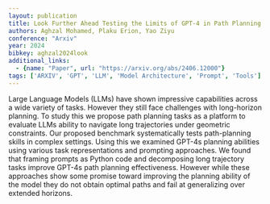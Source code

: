 ```yaml
---
layout: publication
title: Look Further Ahead Testing the Limits of GPT-4 in Path Planning
authors: Aghzal Mohamed, Plaku Erion, Yao Ziyu
conference: "Arxiv"
year: 2024
bibkey: aghzal2024look
additional_links:
  - {name: "Paper", url: "https://arxiv.org/abs/2406.12000"}
tags: ['ARXIV', 'GPT', 'LLM', 'Model Architecture', 'Prompt', 'Tools']
---
```

Large Language Models (LLMs) have shown impressive capabilities across a wide variety of tasks. However they still face challenges with long-horizon planning. To study this we propose path planning tasks as a platform to evaluate LLMs ability to navigate long trajectories under geometric constraints. Our proposed benchmark systematically tests path-planning skills in complex settings. Using this we examined GPT-4s planning abilities using various task representations and prompting approaches. We found that framing prompts as Python code and decomposing long trajectory tasks improve GPT-4s path planning effectiveness. However while these approaches show some promise toward improving the planning ability of the model they do not obtain optimal paths and fail at generalizing over extended horizons.
